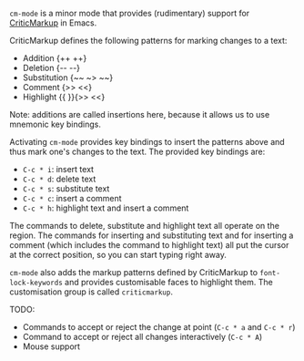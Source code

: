 `cm-mode` is a minor mode that provides (rudimentary) support for
[CriticMarkup](http://criticmarkup.com/) in Emacs.

CriticMarkup defines the following patterns for marking changes to a text:

- Addition {++ ++}
- Deletion {-- --}
- Substitution {~~ ~> ~~}
- Comment {>> <<}
- Highlight {{ }}{>> <<}

Note: additions are called insertions here, because it allows us to use
mnemonic key bindings.

Activating `cm-mode` provides key bindings to insert the patterns above and
thus mark one's changes to the text. The provided key bindings are:

- `C-c * i`: insert text
- `C-c * d`: delete text
- `C-c * s`: substitute text
- `C-c * c`: insert a comment
- `C-c * h`: highlight text and insert a comment

The commands to delete, substitute and highlight text all operate on the
region. The commands for inserting and substituting text and for
inserting a comment (which includes the command to highlight text) all
put the cursor at the correct position, so you can start typing right away.

`cm-mode` also adds the markup patterns defined by CriticMarkup to
`font-lock-keywords` and provides customisable faces to highlight them. The
customisation group is called `criticmarkup`.


TODO:

- Commands to accept or reject the change at point (`C-c * a` and `C-c * r`)
- Command to accept or reject all changes interactively (`C-c * A`)
- Mouse support
